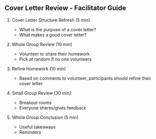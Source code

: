 ## Cover Letter Review - Facilitator Guide

1. Cover Letter Structure Refresh (5 min)
    - What is the purpose of a cover letter?
    - What makes a good cover letter?
    
2. Whole Group Review (10 min)
    - Volunteer to share their homework
    - Pick at random if no one volunteers

3. Refine Homework (10 min)
    - Based on comments to volunteer, participants should refine their cover letter

4. Small Group Review (30 min)
    - Breakout rooms
    - Everyone shares/gives feedback

5. Whole Group Conclusion (5 min)
    - Useful takeaways
    - Reminders

